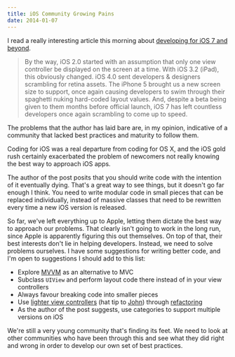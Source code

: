 ```yaml
---
title: iOS Community Growing Pains
date: 2014-01-07
---
```


I read a really interesting article this morning about [developing for iOS 7 and beyond](http://www.schukin.com/developing-for-ios-8/).

> By the way, iOS 2.0 started with an assumption that only one view controller be displayed on the screen at a time. With iOS 3.2 (iPad), this obviously changed. iOS 4.0 sent developers & designers scrambling for retina assets. The iPhone 5 brought us a new screen size to support, once again causing developers to swim through their spaghetti nuking hard-coded layout values. And, despite a beta being given to them months before official launch, iOS 7 has left countless developers once again scrambling to come up to speed.

The problems that the author has laid bare are, in my opinion, indicative of a community that lacked best practices and maturity to follow them.

Coding for iOS was a real departure from coding for OS X, and the iOS gold rush certainly exacerbated the problem of newcomers not really knowing the best way to approach iOS apps.

The author of the post posits that you should write code with the intention of it eventually dying. That's a great way to see things, but it doesn't go far enough I think. You need to write modular code in small pieces that can be replaced individually, instead of massive classes that need to be rewritten every time a new iOS version is released.

So far, we've left everything up to Apple, letting them dictate the best way to approach our problems. That clearly isn't going to work in the long run, since Apple is apparently figuring this out themselves. On top of that, their best interests don't lie in helping developers. Instead, we need to solve problems ourselves. I have some suggestions for writing better code, and I'm open to suggestions I should add to this list:

- Explore [MVVM](http://www.teehanlax.com/blog/model-view-viewmodel-for-ios/) as an alternative to MVC
- Subclass `UIView` and perform layout code there instead of in your view controllers
- Always favour breaking code into smaller pieces
- Use [lighter view controllers](http://www.objc.io/issue-1/lighter-view-controllers.html) (hat tip to [John](https://twitter.com/strife25)) through [refactoring](http://nsscreencast.com/episodes/102-refactoring-view-controllers)
- As the author of the post suggests, use categories to support multiple versions on iOS

We're still a very young community that's finding its feet. We need to look at other communities who have been through this and see what they did right and wrong in order to develop our own set of best practices.
